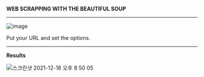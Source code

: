 **WEB SCRAPPING WITH THE BEAUTIFUL SOUP**

---




![image](https://user-images.githubusercontent.com/63503972/146642737-4b4511a3-2b73-4896-8444-f8fe1681be69.png)

Put your URL and set the options.


---




**Results**


![스크린샷 2021-12-18 오후 8 50 05](https://user-images.githubusercontent.com/63503972/146642770-18689e0e-3f54-455b-afb1-d01f146c036f.png)
